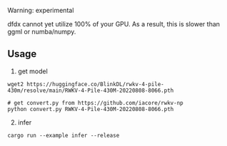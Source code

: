 Warning: experimental

dfdx cannot yet utilize 100% of your GPU. As a result, this is slower than ggml or numba/numpy.

## Usage

1. get model


```shell
wget2 https://huggingface.co/BlinkDL/rwkv-4-pile-430m/resolve/main/RWKV-4-Pile-430M-20220808-8066.pth

# get convert.py from https://github.com/iacore/rwkv-np
python convert.py RWKV-4-Pile-430M-20220808-8066.pth
```

2. infer

```shell
cargo run --example infer --release
```

